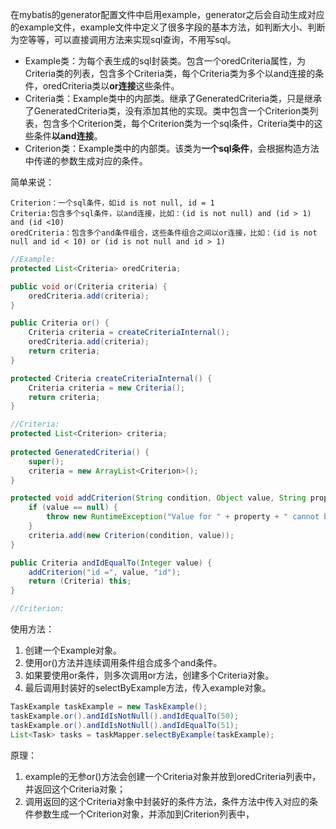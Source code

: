 在mybatis的generator配置文件中启用example，generator之后会自动生成对应的example文件，example文件中定义了很多字段的基本方法，如判断大小、判断为空等等，可以直接调用方法来实现sql查询，不用写sql。

* Example类：为每个表生成的sql封装类。包含一个oredCriteria属性，为Criteria类的列表，包含多个Criteria类，每个Criteria类为多个以and连接的条件，oredCriteria类以**or连接**这些条件。
* Criteria类：Example类中的内部类。继承了GeneratedCriteria类，只是继承了GeneratedCriteria类，没有添加其他的实现。类中包含一个Criterion类列表，包含多个Criterion类，每个Criterion类为一个sql条件，Criteria类中的这些条件**以and连接**。
* Criterion类：Example类中的内部类。该类为**一个sql条件**，会根据构造方法中传递的参数生成对应的条件。

简单来说：
```
Criterion：一个sql条件，如id is not null, id = 1
Criteria:包含多个sql条件，以and连接，比如：(id is not null) and (id > 1) and (id <10)
oredCriteria：包含多个and条件组合，这些条件组合之间以or连接，比如：(id is not null and id < 10) or (id is not null and id > 1)
```
```java
//Example:
protected List<Criteria> oredCriteria;

public void or(Criteria criteria) {
    oredCriteria.add(criteria);
}

public Criteria or() {
    Criteria criteria = createCriteriaInternal();
    oredCriteria.add(criteria);
    return criteria;
}

protected Criteria createCriteriaInternal() {
    Criteria criteria = new Criteria();
    return criteria;
}

//Criteria:
protected List<Criterion> criteria;
		
protected GeneratedCriteria() {
    super();
    criteria = new ArrayList<Criterion>();
}

protected void addCriterion(String condition, Object value, String property) {
    if (value == null) {
        throw new RuntimeException("Value for " + property + " cannot be null");
    }
    criteria.add(new Criterion(condition, value));
}

public Criteria andIdEqualTo(Integer value) {
    addCriterion("id =", value, "id");
    return (Criteria) this;
}

//Criterion:
```
使用方法：
1. 创建一个Example对象。
2. 使用or()方法并连续调用条件组合成多个and条件。
3. 如果要使用or条件，则多次调用or方法，创建多个Criteria对象。
4. 最后调用封装好的selectByExample方法，传入example对象。
```java
TaskExample taskExample = new TaskExample();
taskExample.or().andIdIsNotNull().andIdEqualTo(50);
taskExample.or().andIdIsNotNull().andIdEqualTo(51);
List<Task> tasks = taskMapper.selectByExample(taskExample);
```
原理：
1. example的无参or()方法会创建一个Criteria对象并放到oredCriteria列表中，并返回这个Criteria对象；
2. 调用返回的这个Criteria对象中封装好的条件方法，条件方法中传入对应的条件参数生成一个Criterion对象，并添加到Criterion列表中，